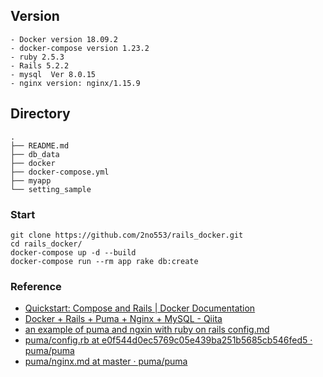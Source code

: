 ## Version
```
- Docker version 18.09.2
- docker-compose version 1.23.2
- ruby 2.5.3
- Rails 5.2.2
- mysql  Ver 8.0.15
- nginx version: nginx/1.15.9
```

## Directory
```
.
├── README.md
├── db_data
├── docker
├── docker-compose.yml
├── myapp
└── setting_sample
```

### Start
```
git clone https://github.com/2no553/rails_docker.git
cd rails_docker/
docker-compose up -d --build
docker-compose run --rm app rake db:create
```

### Reference
- [Quickstart: Compose and Rails | Docker Documentation](https://docs.docker.com/compose/rails/)
- [Docker + Rails + Puma + Nginx + MySQL - Qiita](https://qiita.com/eighty8/items/0288ab9c127ddb683315)
- [an example of puma and ngxin with ruby on rails config.md](https://gist.github.com/duleorlovic/762c4ffdf43c8eb31aa7)
- [puma/config.rb at e0f544d0ec5769c05e439ba251b5685cb546fed5 · puma/puma](https://github.com/puma/puma/blob/e0f544d0ec5769c05e439ba251b5685cb546fed5/examples/config.rb)
- [puma/nginx.md at master · puma/puma](https://github.com/puma/puma/blob/master/docs/nginx.md)

